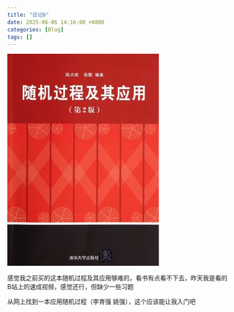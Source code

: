 ```yaml
---
title: "日记6"
date: 2025-06-06 14:16:00 +0800
categories: [Blog]
tags: []
---
```

![随机过程及其应用](/assets/img/随机过程_陆.png)


感觉我之前买的这本随机过程及其应用够难的，看书有点看不下去，昨天我是看的B站上的速成视频，感觉还行，但缺少一些习题

从网上找到一本应用随机过程（李育强 姚强），这个应该能让我入门吧